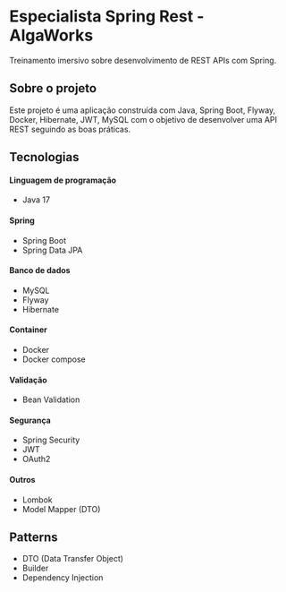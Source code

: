 
# Especialista Spring Rest - AlgaWorks

Treinamento imersivo sobre desenvolvimento de REST APIs com Spring.

## Sobre o projeto

Este projeto é uma aplicação construída com Java, Spring Boot, Flyway, Docker, Hibernate, JWT, MySQL com o objetivo de desenvolver uma API REST seguindo as boas práticas.


## Tecnologias


#### Linguagem de programação
- Java 17

#### Spring
- Spring Boot
- Spring Data JPA


#### Banco de dados
- MySQL
- Flyway
- Hibernate


#### Container
- Docker
- Docker compose

#### Validação
- Bean Validation

#### Segurança
- Spring Security
- JWT
- OAuth2

#### Outros
- Lombok
- Model Mapper (DTO)

## Patterns
- DTO (Data Transfer Object)
- Builder
- Dependency Injection


